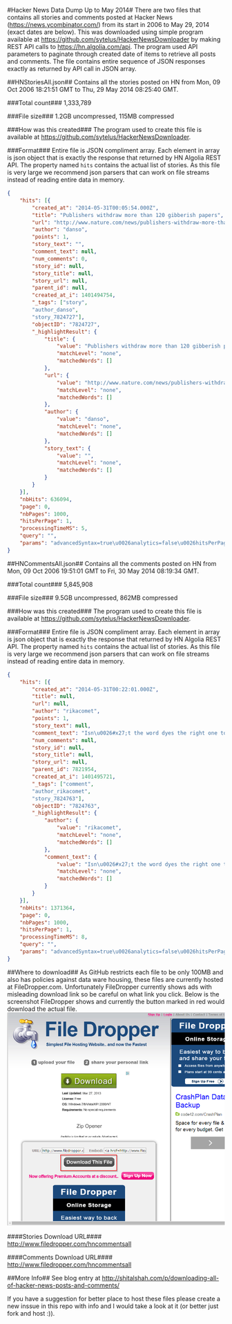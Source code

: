 #Hacker News Data Dump Up to May 2014#
There are two files that contains all stories and comments posted at Hacker News (https://news.ycombinator.com/) from its start in 2006 to May 29, 2014 (exact dates are below). This was downloaded using simple program available at https://github.com/sytelus/HackerNewsDownloader by making REST API calls to https://hn.algolia.com/api. The program used API parameters to paginate through created date of items to retrieve all posts and comments. The file contains entire sequence of JSON responses exactly as returned by API call in JSON array.

##HNStoriesAll.json##
Contains all the stories posted on HN from Mon, 09 Oct 2006 18:21:51 GMT to Thu, 29 May 2014 08:25:40 GMT.

###Total count###
1,333,789

###File size###
1.2GB uncompressed, 115MB compressed

###How was this created###
The program used to create this file is available at https://github.com/sytelus/HackerNewsDownloader.

###Format###
Entire file is JSON compliment array. Each element in array is json object that is exactly the response that returned by HN Algolia REST API. The property named `hits` contains the actual list of stories. As this file is very large we recommend json parsers that can work on file streams instead of reading entire data in memory.

```json
{
	"hits": [{
		"created_at": "2014-05-31T00:05:54.000Z",
		"title": "Publishers withdraw more than 120 gibberish papers",
		"url": "http://www.nature.com/news/publishers-withdraw-more-than-120-gibberish-papers-1.14763?WT.mc_id=TWT_NatureNews",
		"author": "danso",
		"points": 1,
		"story_text": "",
		"comment_text": null,
		"num_comments": 0,
		"story_id": null,
		"story_title": null,
		"story_url": null,
		"parent_id": null,
		"created_at_i": 1401494754,
		"_tags": ["story",
		"author_danso",
		"story_7824727"],
		"objectID": "7824727",
		"_highlightResult": {
			"title": {
				"value": "Publishers withdraw more than 120 gibberish papers",
				"matchLevel": "none",
				"matchedWords": []
			},
			"url": {
				"value": "http://www.nature.com/news/publishers-withdraw-more-than-120-gibberish-papers-1.14763?WT.mc_id=TWT_NatureNews",
				"matchLevel": "none",
				"matchedWords": []
			},
			"author": {
				"value": "danso",
				"matchLevel": "none",
				"matchedWords": []
			},
			"story_text": {
				"value": "",
				"matchLevel": "none",
				"matchedWords": []
			}
		}
	}],
	"nbHits": 636094,
	"page": 0,
	"nbPages": 1000,
	"hitsPerPage": 1,
	"processingTimeMS": 5,
	"query": "",
	"params": "advancedSyntax=true\u0026analytics=false\u0026hitsPerPage=1\u0026tags=story"
}
```

##HNCommentsAll.json##
Contains all the comments posted on HN from Mon, 09 Oct 2006 19:51:01 GMT to Fri, 30 May 2014 08:19:34 GMT.

###Total count###
5,845,908

###File size###
9.5GB uncompressed, 862MB compressed

###How was this created###
The program used to create this file is available at https://github.com/sytelus/HackerNewsDownloader.

###Format###
Entire file is JSON compliment array. Each element in array is json object that is exactly the response that returned by HN Algolia REST API. The property named `hits` contains the actual list of stories. As this file is very large we recommend json parsers that can work on file streams instead of reading entire data in memory.

```json
{
	"hits": [{
		"created_at": "2014-05-31T00:22:01.000Z",
		"title": null,
		"url": null,
		"author": "rikacomet",
		"points": 1,
		"story_text": null,
		"comment_text": "Isn\u0026#x27;t the word dyes the right one to use here? Instead of dies?",
		"num_comments": null,
		"story_id": null,
		"story_title": null,
		"story_url": null,
		"parent_id": 7821954,
		"created_at_i": 1401495721,
		"_tags": ["comment",
		"author_rikacomet",
		"story_7824763"],
		"objectID": "7824763",
		"_highlightResult": {
			"author": {
				"value": "rikacomet",
				"matchLevel": "none",
				"matchedWords": []
			},
			"comment_text": {
				"value": "Isn\u0026#x27;t the word dyes the right one to use here? Instead of dies?",
				"matchLevel": "none",
				"matchedWords": []
			}
		}
	}],
	"nbHits": 1371364,
	"page": 0,
	"nbPages": 1000,
	"hitsPerPage": 1,
	"processingTimeMS": 8,
	"query": "",
	"params": "advancedSyntax=true\u0026analytics=false\u0026hitsPerPage=1\u0026tags=comment"
}
```

##Where to download##
As GitHub restricts each file to be only 100MB and also has policies against data ware housing, these files are currently hosted at FileDropper.com. Unfortunately FileDropper currently shows ads with misleading download link so be careful on what link you click. Below is the screenshot FileDropper shows and currently the button marked in red would download the actual file.
![](FileDropperDownloadScreen.png?raw=true)

####Stories Download URL####
http://www.filedropper.com/hncommentsall

####Comments Download URL####
http://www.filedropper.com/hncommentsall

##More Info##
See blog entry at http://shitalshah.com/p/downloading-all-of-hacker-news-posts-and-comments/

If you have a suggestion for better place to host these files please create a new inssue in this repo with info and I would take a look at it (or better just fork and host :)).
